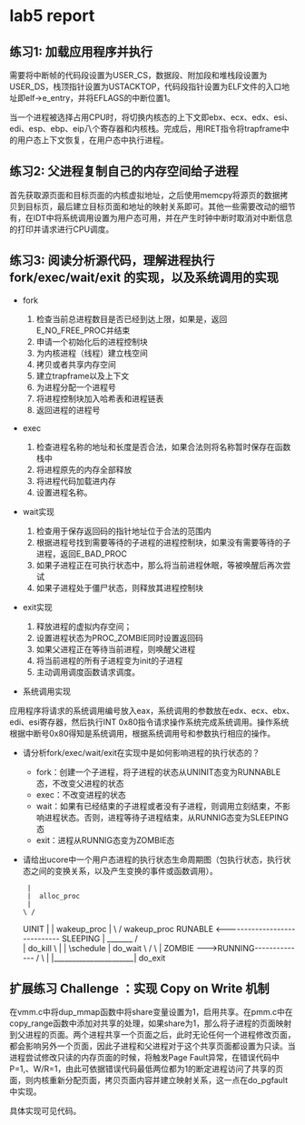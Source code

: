 # lab5 report

## 练习1: 加载应用程序并执行

需要将中断帧的代码段设置为USER_CS，数据段、附加段和堆栈段设置为USER_DS，栈顶指针设置为USTACKTOP，代码段指针设置为ELF文件的入口地址即elf->e_entry，并将EFLAGS的中断位置1。

当一个进程被选择占用CPU时，将切换内核态的上下文即ebx、ecx、edx、esi、edi、esp、ebp、eip八个寄存器和内核栈。完成后，用IRET指令将trapframe中的用户态上下文恢复，在用户态中执行进程。

## 练习2: 父进程复制自己的内存空间给子进程

首先获取源页面和目标页面的内核虚拟地址，之后使用memcpy将源页的数据拷贝到目标页，最后建立目标页面和地址的映射关系即可。其他一些需要改动的细节有，在IDT中将系统调用设置为用户态可用，并在产生时钟中断时取消对中断信息的打印并请求进行CPU调度。 

## 练习3: 阅读分析源代码，理解进程执行 fork/exec/wait/exit 的实现，以及系统调用的实现

- fork

    1. 检查当前总进程数目是否已经到达上限，如果是，返回E_NO_FREE_PROC并结束
    2. 申请一个初始化后的进程控制块
    3. 为内核进程（线程）建立栈空间
    4. 拷贝或者共享内存空间
    5. 建立trapframe以及上下文
    6. 为进程分配一个进程号
    7. 将进程控制块加入哈希表和进程链表
    8. 返回进程的进程号

- exec

    1. 检查进程名称的地址和长度是否合法，如果合法则将名称暂时保存在函数栈中
    2. 将进程原先的内存全部释放
    3. 将进程代码加载进内存
    4. 设置进程名称。

- wait实现

    1. 检查用于保存返回码的指针地址位于合法的范围内
    2. 根据进程号找到需要等待的子进程的进程控制块，如果没有需要等待的子进程，返回E_BAD_PROC
    3. 如果子进程正在可执行状态中，那么将当前进程休眠，等被唤醒后再次尝试
    4. 如果子进程处于僵尸状态，则释放其进程控制块

- exit实现

    1. 释放进程的虚拟内存空间；
    2. 设置进程状态为PROC_ZOMBIE同时设置返回码
    3. 如果父进程正在等待当前进程，则唤醒父进程
    4. 将当前进程的所有子进程变为init的子进程
    5. 主动调用调度函数请求调度。

- 系统调用实现

应用程序将请求的系统调用编号放入eax，系统调用的参数放在edx、ecx、ebx、edi、esi寄存器，然后执行INT 0x80指令请求操作系统完成系统调用。操作系统根据中断号0x80得知是系统调用，根据系统调用号和参数执行相应的操作。

- 请分析fork/exec/wait/exit在实现中是如何影响进程的执行状态的？

    - fork：创建一个子进程，将子进程的状态从UNINIT态变为RUNNABLE态，不改变父进程的状态
    - exec：不改变进程的状态
    - wait：如果有已经结束的子进程或者没有子进程，则调用立刻结束，不影响进程状态。否则，进程等待子进程结束，从RUNNIG态变为SLEEPING态
    - exit：进程从RUNNIG态变为ZOMBIE态

- 请给出ucore中一个用户态进程的执行状态生命周期图（包执行状态，执行状态之间的变换关系，以及产生变换的事件或函数调用）。

       |
       |  alloc_proc
       |
      \ /
     UINIT
       |
       |  wakeup_proc
       | 
      \ /             wakeup_proc
    RUNABLE <----------------------------- SLEEPING
       |   \_______                           / \
       |  do_kill  \                           |
       |            \schedule                  | do_wait
      \ /            \                         |
     ZOMBIE           \--->RUNNING--------------
      / \                     |
       |______________________|
               do_exit

## 扩展练习 Challenge ：实现 Copy on Write 机制

在vmm.c中将dup_mmap函数中将share变量设置为1，启用共享。在pmm.c中在copy_range函数中添加对共享的处理，如果share为1，那么将子进程的页面映射到父进程的页面。两个进程共享一个页面之后，此时无论任何一个进程修改页面，都会影响另外一个页面，因此子进程和父进程对于这个共享页面都设置为只读。当进程尝试修改只读的内存页面的时候，将触发Page Fault异常，在错误代码中P=1,、W/R=1，由此可依据错误代码最低两位都为1的断定进程访问了共享的页面，则内核重新分配页面，拷贝页面内容并建立映射关系，这一点在do_pgfault中实现。

具体实现可见代码。